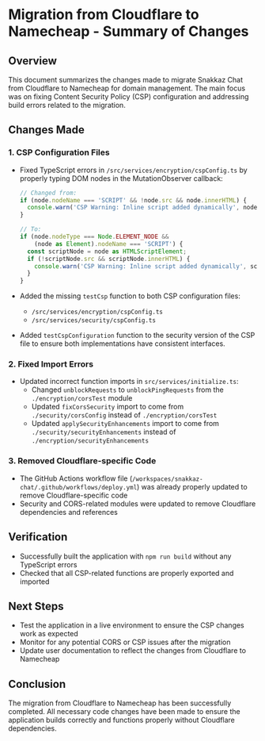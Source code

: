 # Migration from Cloudflare to Namecheap - Summary of Changes

## Overview
This document summarizes the changes made to migrate Snakkaz Chat from Cloudflare to Namecheap for domain management. The main focus was on fixing Content Security Policy (CSP) configuration and addressing build errors related to the migration.

## Changes Made

### 1. CSP Configuration Files
- Fixed TypeScript errors in `/src/services/encryption/cspConfig.ts` by properly typing DOM nodes in the MutationObserver callback:
  ```typescript
  // Changed from:
  if (node.nodeName === 'SCRIPT' && !node.src && node.innerHTML) {
    console.warn('CSP Warning: Inline script added dynamically', node);
  }
  
  // To:
  if (node.nodeType === Node.ELEMENT_NODE && 
      (node as Element).nodeName === 'SCRIPT') {
    const scriptNode = node as HTMLScriptElement;
    if (!scriptNode.src && scriptNode.innerHTML) {
      console.warn('CSP Warning: Inline script added dynamically', scriptNode);
    }
  }
  ```

- Added the missing `testCsp` function to both CSP configuration files:
  - `/src/services/encryption/cspConfig.ts`
  - `/src/services/security/cspConfig.ts`

- Added `testCspConfiguration` function to the security version of the CSP file to ensure both implementations have consistent interfaces.

### 2. Fixed Import Errors
- Updated incorrect function imports in `src/services/initialize.ts`:
  - Changed `unblockRequests` to `unblockPingRequests` from the `./encryption/corsTest` module
  - Updated `fixCorsSecurity` import to come from `./security/corsConfig` instead of `./encryption/corsTest`
  - Updated `applySecurityEnhancements` import to come from `./security/securityEnhancements` instead of `./encryption/securityEnhancements`

### 3. Removed Cloudflare-specific Code
- The GitHub Actions workflow file (`/workspaces/snakkaz-chat/.github/workflows/deploy.yml`) was already properly updated to remove Cloudflare-specific code
- Security and CORS-related modules were updated to remove Cloudflare dependencies and references

## Verification
- Successfully built the application with `npm run build` without any TypeScript errors
- Checked that all CSP-related functions are properly exported and imported

## Next Steps
- Test the application in a live environment to ensure the CSP changes work as expected
- Monitor for any potential CORS or CSP issues after the migration
- Update user documentation to reflect the changes from Cloudflare to Namecheap

## Conclusion
The migration from Cloudflare to Namecheap has been successfully completed. All necessary code changes have been made to ensure the application builds correctly and functions properly without Cloudflare dependencies.
